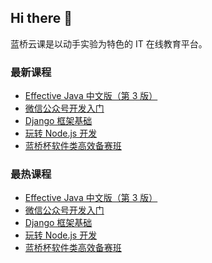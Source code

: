 ## Hi there 👋

蓝桥云课是以动手实验为特色的 IT 在线教育平台。

### 最新课程

<!-- LATEST:START -->
- [Effective Java 中文版（第 3 版）](https://www.lanqiao.cn/courses/3483/)
- [微信公众号开发入门](https://www.lanqiao.cn/courses/4848/)
- [Django 框架基础](https://www.lanqiao.cn/courses/4012/)
- [玩转 Node.js 开发](https://www.lanqiao.cn/courses/5349/)
- [蓝桥杯软件类高效备赛班](https://www.lanqiao.cn/courses/4493/)
<!-- LATEST:END -->

### 最热课程

<!-- HOTEST:START -->
- [Effective Java 中文版（第 3 版）](https://www.lanqiao.cn/courses/3483/)
- [微信公众号开发入门](https://www.lanqiao.cn/courses/4848/)
- [Django 框架基础](https://www.lanqiao.cn/courses/4012/)
- [玩转 Node.js 开发](https://www.lanqiao.cn/courses/5349/)
- [蓝桥杯软件类高效备赛班](https://www.lanqiao.cn/courses/4493/)
<!-- HOTEST:END -->
